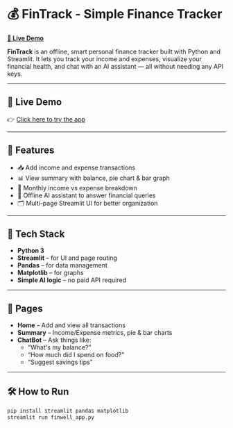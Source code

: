 # 💰 FinTrack - Simple Finance Tracker  
**[🔗 Live Demo](https://fintrack-zikvci99pdnvns4yqdbcnq.streamlit.app/)**

**FinTrack** is an offline, smart personal finance tracker built with Python and Streamlit. It lets you track your income and expenses, visualize your financial health, and chat with an AI assistant — all without needing any API keys.

---

## 🔗 Live Demo

👉 [Click here to try the app](https://fintrack-zikvci99pdnvns4yqdbcnq.streamlit.app/)

---

## 🚀 Features

- 📥 Add income and expense transactions  
- 📊 View summary with balance, pie chart & bar graph  
- 📅 Monthly income vs expense breakdown  
- 🤖 Offline AI assistant to answer financial queries  
- 🗂️ Multi-page Streamlit UI for better organization  

---

## 🔧 Tech Stack

- **Python 3**  
- **Streamlit** – for UI and page routing  
- **Pandas** – for data management  
- **Matplotlib** – for graphs  
- **Simple AI logic** – no paid API required  

---

## 📂 Pages

- **Home** – Add and view all transactions  
- **Summary** – Income/Expense metrics, pie & bar charts  
- **ChatBot** – Ask things like:  
  - “What's my balance?”  
  - “How much did I spend on food?”  
  - “Suggest savings tips”  

---

## 🛠️ How to Run

```bash
pip install streamlit pandas matplotlib
streamlit run finwell_app.py
